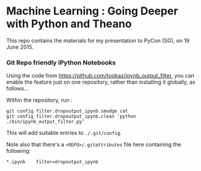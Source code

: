 # Machine Learning : Going Deeper with Python and Theano

This repo contains the materials for my presentation to PyCon (SG), on 19 June 2015.


### Git Repo friendly iPython Notebooks

Using the code from https://github.com/toobaz/ipynb_output_filter, you can
enable the feature just on one repository, rather than installing it globally, as follows...

Within the repository, run : 
```
git config filter.dropoutput_ipynb.smudge cat
git config filter.dropoutput_ipynb.clean 'python ./bin/ipynb_output_filter.py'
```

This will add suitable entries to ``./.git/config``.

Note also that there's a ``<REPO>/.gitattributes`` file here containing the following:
```
*.ipynb    filter=dropoutput_ipynb
```

